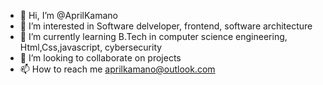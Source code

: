 - 👋 Hi, I’m @AprilKamano
- 👀 I’m interested in Software delveloper, frontend, software architecture
- 🌱 I’m currently learning B.Tech in computer science engineering, Html,Css,javascript, cybersecurity
- 💞️ I’m looking to collaborate on projects
- 📫 How to reach me aprilkamano@outlook.com

<!---
AprilKamano/AprilKamano is a ✨ special ✨ repository because its `README.md` (this file) appears on your GitHub profile.
You can click the Preview link to take a look at your changes.
--->
